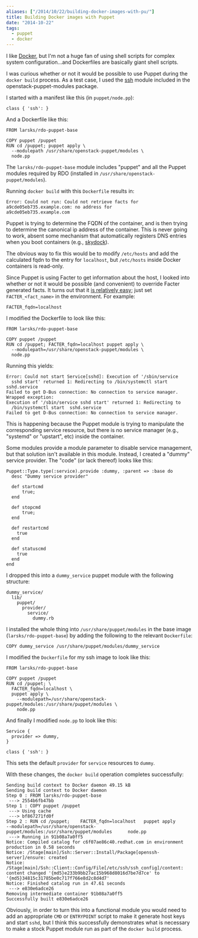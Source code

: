 ```yaml
---
aliases: ["/2014/10/22/building-docker-images-with-pu/"]
title: Building Docker images with Puppet
date: "2014-10-22"
tags:
  - puppet
  - docker
---
```


I like [Docker][], but I'm not a huge fan of using shell scripts for
complex system configuration...and Dockerfiles are basically giant
shell scripts.

[docker]: http://docker.com/

I was curious whether or not it would be possible to use Puppet during
the `docker build` process.  As a test case, I used the
[ssh][] module included in the openstack-puppet-modules package.

[ssh]: https://github.com/saz/puppet-ssh

I started with a manifest like this (in `puppet/node.pp`):

    class { 'ssh': }

And a Dockerfile like this:

    FROM larsks/rdo-puppet-base

    COPY puppet /puppet
    RUN cd /puppet; puppet apply \
      --modulepath /usr/share/openstack-puppet/modules \
      node.pp

The `larsks/rdo-puppet-base` module includes "puppet" and all the Puppet
modules required by RDO (installed in
`/usr/share/openstack-puppet/modules`).

Running `docker build` with this `Dockerfile` results in:

    Error: Could not run: Could not retrieve facts for
    a9cde05eb735.example.com: no address for
    a9cde05eb735.example.com

Puppet is trying to determine the FQDN of the container, and is then
trying to determine the canonical ip address of the container.  This is
never going to work, absent some mechanism that automatically
registers DNS entries when you boot containers (e.g., [skydock][]).

[skydock]: https://github.com/crosbymichael/skydock

The obvious way to fix this would be to modify `/etc/hosts` and add
the calculated fqdn to the entry for `localhost`, but `/etc/hosts`
inside Docker containers is read-only.

Since Puppet is using Facter to get information about the host, I
looked into whether or not it would be possible (and convenient) to
override Facter generated facts.  It turns out that it [is relatively
easy][override]; just set `FACTER_<fact_name>` in the environment.
For example:

[override]: http://www.puppetcookbook.com/posts/override-a-facter-fact.html

    FACTER_fqdn=localhost

I modified the Dockerfile to look like this:

    FROM larsks/rdo-puppet-base

    COPY puppet /puppet
    RUN cd /puppet; FACTER_fqdn=localhost puppet apply \
      --modulepath=/usr/share/openstack-puppet/modules \
      node.pp

Running this yields:

    Error: Could not start Service[sshd]: Execution of '/sbin/service
      sshd start' returned 1: Redirecting to /bin/systemctl start  sshd.service
    Failed to get D-Bus connection: No connection to service manager.
    Wrapped exception:
    Execution of '/sbin/service sshd start' returned 1: Redirecting to
      /bin/systemctl start  sshd.service
    Failed to get D-Bus connection: No connection to service manager.

This is happening because the Puppet module is trying to manipulate
the corresponding service resource, but there is no service manager
(e.g., "systemd" or "upstart", etc) inside the container.  

Some modules provide a module parameter to disable service management,
but that solution isn't available in this module.  Instead, I created
a "dummy" service provider.  The "code" (or lack thereof) looks like
this:

    Puppet::Type.type(:service).provide :dummy, :parent => :base do
      desc "Dummy service provider"

      def startcmd
          true;
      end

      def stopcmd
          true;
      end

      def restartcmd
        true
      end

      def statuscmd
        true
      end
    end

I dropped this into a `dummy_service` puppet module with the
following structure:

    dummy_service/
      lib/
        puppet/
          provider/
            service/
              dummy.rb

I installed the whole thing into `/usr/share/puppet/modules` in the
base image (`larsks/rdo-puppet-base`) by adding the following to the
relevant `Dockerfile`:

    COPY dummy_service /usr/share/puppet/modules/dummy_service

I modified the `Dockerfile` for my ssh image to look like this:

    FROM larsks/rdo-puppet-base

    COPY puppet /puppet
    RUN cd /puppet; \
      FACTER_fqdn=localhost \
      puppet apply \
        --modulepath=/usr/share/openstack-puppet/modules:/usr/share/puppet/modules \
        node.pp

And finally I modified `node.pp` to look like this:

    Service {
      provider => dummy,
    }

    class { 'ssh': }

This sets the default `provider` for `service` resources to `dummy`.

With these changes, the `docker build` operation completes
successfully:

    Sending build context to Docker daemon 49.15 kB
    Sending build context to Docker daemon 
    Step 0 : FROM larsks/rdo-puppet-base
     ---> 2554b6fb47bb
    Step 1 : COPY puppet /puppet
     ---> Using cache
     ---> bf867271fd0f
    Step 2 : RUN cd /puppet; 	FACTER_fqdn=localhost 	puppet apply 		--modulepath=/usr/share/openstack-puppet/modules:/usr/share/puppet/modules 		node.pp
     ---> Running in 91b08a7a0ff5
    Notice: Compiled catalog for c6f07ae86c40.redhat.com in environment production in 0.58 seconds
    Notice: /Stage[main]/Ssh::Server::Install/Package[openssh-server]/ensure: created
    Notice: /Stage[main]/Ssh::Client::Config/File[/etc/ssh/ssh_config]/content: content changed '{md5}e233b9bb27ac15b968d8016d7be7d7ce' to '{md5}34815c31785be0c717f766e8d2c8d4d7'
    Notice: Finished catalog run in 47.61 seconds
     ---> e830e6adce26
    Removing intermediate container 91b08a7a0ff5
    Successfully built e830e6adce26

Obviously, in order to turn this into a functional module you would
need to add an appropriate `CMD` or `ENTRYPOINT` script to make it
generate host keys and start `sshd`, but I think this successfully
demonstrates what is necessary to make a stock Puppet module run
as part of the `docker build` process.

